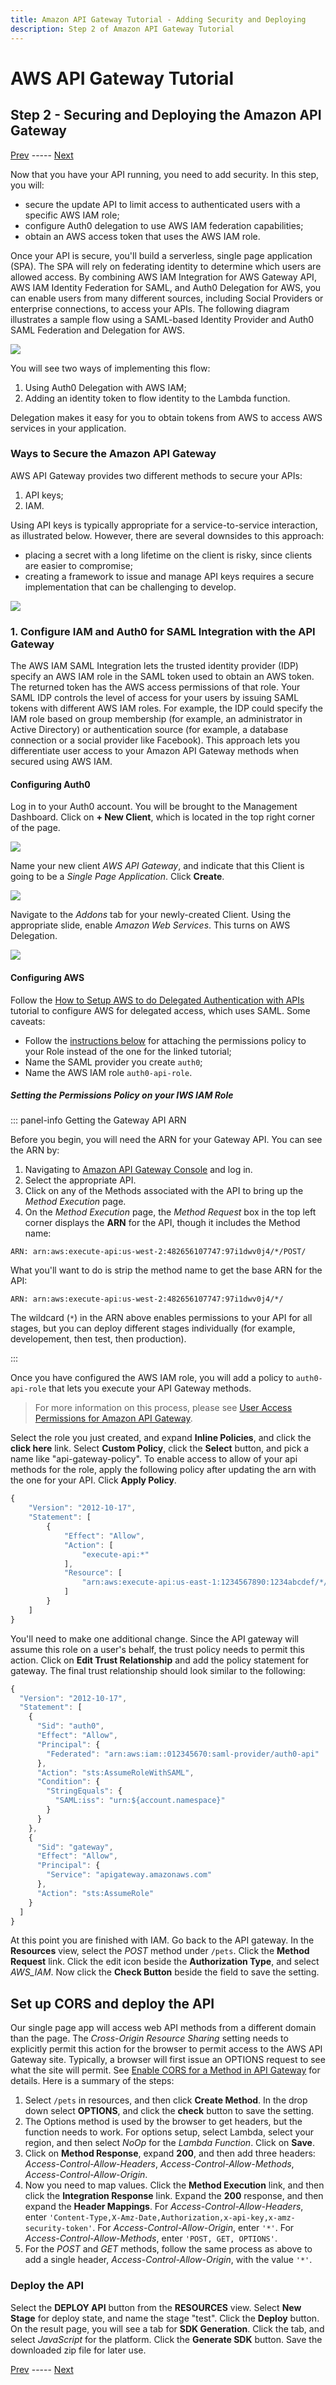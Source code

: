 ```yaml
---
title: Amazon API Gateway Tutorial - Adding Security and Deploying
description: Step 2 of Amazon API Gateway Tutorial
---
```


# AWS API Gateway Tutorial
## Step 2 - Securing and Deploying the Amazon API Gateway
[Prev](/integrations/aws-api-gateway/part-1) ----- [Next](/integrations/aws-api-gateway/part-3)

Now that you have your API running, you need to add security. In this step, you will:

* secure the update API to limit access to authenticated users with a specific AWS IAM role;
* configure Auth0 delegation to use AWS IAM federation capabilities;
* obtain an AWS access token that uses the AWS IAM role.

Once your API is secure, you'll build a serverless, single page application (SPA). The SPA will rely on federating identity to determine which users are allowed access. By combining AWS IAM Integration for AWS Gateway API, AWS IAM Identity Federation for SAML, and Auth0 Delegation for AWS, you can enable users from many different sources, including Social Providers or enterprise connections, to access your APIs. The following diagram illustrates a sample flow using a SAML-based Identity Provider and Auth0 SAML Federation and Delegation for AWS.

![](/media/articles/integrations/aws-api-gateway/auth-flow.png)

You will see two ways of implementing this flow:

1. Using Auth0 Delegation with AWS IAM;
2. Adding an identity token to flow identity to the Lambda function.

Delegation makes it easy for you to obtain tokens from AWS to access AWS services in your application.

### Ways to Secure the Amazon API Gateway

AWS API Gateway provides two different methods to secure your APIs:

1. API keys;
2. IAM.

Using API keys is typically appropriate for a service-to-service interaction, as illustrated below. However, there are several downsides to this approach:

* placing a secret with a long lifetime on the client is risky, since clients are easier to compromise;
* creating a framework to issue and manage API keys requires a secure implementation that can be challenging to develop.

![](/media/articles/integrations/aws-api-gateway/aws-api-gateway-key.png)

### 1. Configure IAM and Auth0 for SAML Integration with the API Gateway

The AWS IAM SAML Integration lets the trusted identity provider (IDP) specify an AWS IAM role in the SAML token used to obtain an AWS token. The returned token has the AWS access permissions of that role. Your SAML IDP controls the level of access for your users by issuing SAML tokens with different AWS IAM roles. For example, the IDP could specify the IAM role based on group membership (for example, an administrator in Active Directory) or authentication source (for example, a database connection or a social provider like Facebook). This approach lets you differentiate user access to your Amazon API Gateway methods when secured using AWS IAM.

#### Configuring Auth0

Log in to your Auth0 account. You will be brought to the Management Dashboard. Click on **+ New Client**, which is located in the top right corner of the page.

![](/media/articles/integrations/part-2/mgmt-dashboard.png)

Name your new client *AWS API Gateway*, and indicate that this Client is going to be a *Single Page Application*. Click **Create**.

![](/media/articles/integrations/part-2/create-new-client.png)

Navigate to the *Addons* tab for your newly-created Client. Using the appropriate slide, enable *Amazon Web Services*. This turns on AWS Delegation.

![](/media/articles/integrations/part-2/enable-aws-addon.png)

#### Configuring AWS

Follow the [How to Setup AWS to do Delegated Authentication with APIs](/aws-api-setup) tutorial to configure AWS for delegated access, which uses SAML. Some caveats:

* Follow the [instructions below](#setting-the-permissions-policy-on-your-iws-iam-role) for attaching the permissions policy to your Role instead of the one for the linked tutorial;
* Name the SAML provider you create `auth0`;
* Name the AWS IAM role `auth0-api-role`.

##### Setting the Permissions Policy on your IWS IAM Role

::: panel-info Getting the Gateway API ARN

Before you begin, you will need the ARN for your Gateway API. You can see the ARN by:

1. Navigating to [Amazon API Gateway Console](https://console.aws.amazon.com/apigateway) and log in.
2. Select the appropriate API.
3. Click on any of the Methods associated with the API to bring up the *Method Execution* page.
4. On the *Method Execution* page, the *Method Request* box in the top left corner displays the **ARN** for the API, though it includes the Method name:

  `ARN: arn:aws:execute-api:us-west-2:482656107747:97i1dwv0j4/*/POST/`

  What you'll want to do is strip the method name to get the base ARN for the API:

  `ARN: arn:aws:execute-api:us-west-2:482656107747:97i1dwv0j4/*/`

  The wildcard (`*`) in the ARN above enables permissions to your API for all stages, but you can deploy different stages individually (for example, developement, then test, then production).

:::

Once you have configured the AWS IAM role, you will add a policy to `auth0-api-role` that lets you execute your API Gateway methods.

> For more information on this process, please see [User Access Permissions for Amazon API Gateway](http://docs.aws.amazon.com/apigateway/latest/developerguide/permissions.html).


Select the role you just created, and expand **Inline Policies**, and click the **click here** link. Select **Custom Policy**, click the **Select** button, and pick a name like "api-gateway-policy". To enable access to allow of your api methods for the role, apply the following policy after updating the arn with the one for your API. Click **Apply Policy**.
```js
{
    "Version": "2012-10-17",
    "Statement": [
        {
            "Effect": "Allow",
            "Action": [
                "execute-api:*"
            ],
            "Resource": [
                "arn:aws:execute-api:us-east-1:1234567890:1234abcdef/*/pets"
            ]
        }
    ]
}
```
You'll need to make one additional change. Since the API gateway will assume this role on a user's behalf, the trust policy needs to permit this action. Click on **Edit Trust Relationship** and add the policy statement for gateway. The final trust relationship should look similar to the following:
```js
{
  "Version": "2012-10-17",
  "Statement": [
    {
      "Sid": "auth0",
      "Effect": "Allow",
      "Principal": {
        "Federated": "arn:aws:iam::012345670:saml-provider/auth0-api"
      },
      "Action": "sts:AssumeRoleWithSAML",
      "Condition": {
        "StringEquals": {
          "SAML:iss": "urn:${account.namespace}"
        }
      }
    },
    {
      "Sid": "gateway",
      "Effect": "Allow",
      "Principal": {
        "Service": "apigateway.amazonaws.com"
      },
      "Action": "sts:AssumeRole"
    }
  ]
}
```
At this point you are finished with IAM. Go back to the API gateway. In the **Resources** view, select the *POST* method under `/pets`. Click the **Method Request** link. Click the edit icon beside the **Authorization Type**, and select *AWS_IAM*. Now click the **Check Button** beside the field to save the setting.

## Set up CORS and deploy the API

Our single page app will access web API methods from a different domain than the page. The *Cross-Origin Resource Sharing* setting needs to explicitly permit this action for the browser to permit access to the AWS API Gateway site. Typically, a browser will first issue an OPTIONS request to see what the site will permit. See [Enable CORS for a Method in API Gateway](http://docs.aws.amazon.com/apigateway/latest/developerguide/how-to-cors.html) for details. Here is a summary of the steps:

1. Select `/pets` in resources, and then click **Create Method**. In the drop down select **OPTIONS**, and click the **check** button to save the setting.
2. The Options method is used by the browser to get headers, but the function needs to work. For options setup, select Lambda, select your region, and then select *NoOp* for the *Lambda Function*. Click on **Save**.
3. Click on **Method Response**, expand **200**, and then add three headers: *Access-Control-Allow-Headers*, *Access-Control-Allow-Methods*,  *Access-Control-Allow-Origin*.
4. Now you need to map values. Click the **Method Execution** link, and then click the **Integration Response** link. Expand the **200** response, and then expand the **Header Mappings**. For *Access-Control-Allow-Headers*, enter `'Content-Type,X-Amz-Date,Authorization,x-api-key,x-amz-security-token'`.  For *Access-Control-Allow-Origin*, enter `'*'`. For *Access-Control-Allow-Methods*, enter `'POST, GET, OPTIONS'`.
5. For the *POST* and *GET* methods, follow the same process as above to add a single header, *Access-Control-Allow-Origin*, with the value `'*'`.

### Deploy the API

Select the **DEPLOY API** button from the **RESOURCES** view. Select **New Stage** for deploy state, and name the stage "test". Click the **Deploy** button. On the result page, you will see a tab for **SDK Generation**. Click the tab, and select *JavaScript* for the platform. Click the **Generate SDK** button. Save the downloaded zip file for later use.

  [Prev](/integrations/aws-api-gateway/part-1) ----- [ Next](/integrations/aws-api-gateway/part-3)
